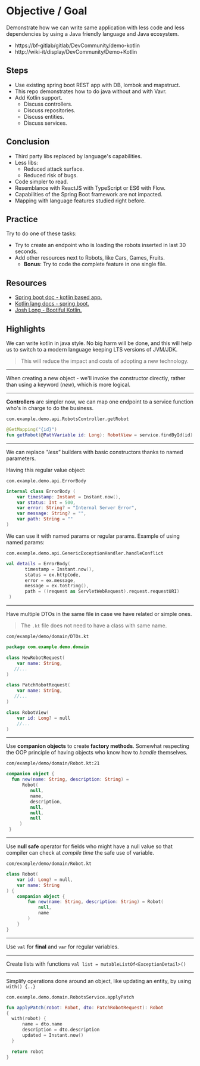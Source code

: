 # Objective / Goal
Demonstrate how we can write same application with less code and less dependencies by using a Java friendly language and Java ecosystem.

- https://bf-gitlab/gitlab/DevCommunity/demo-kotlin
- http://wiki-it/display/DevCommunity/Demo+Kotlin

## Steps
 - Use existing spring boot REST app with DB, lombok and mapstruct.
 - This repo demonstrates how to do java without and with Vavr.
 - Add Kotlin support.
   - Discuss controllers.
   - Discuss repositories.
   - Discuss entities.
   - Discuss services.

## Conclusion
 - Third party libs replaced by language's capabilities.
 - Less libs:
    - Reduced attack surface.
    - Reduced risk of bugs.
 - Code simpler to read.
 - Resemblance with ReactJS with TypeScript or ES6 with Flow.
 - Capabilities of the Spring Boot framework are not impacted.
 - Mapping with language features studied right before. 

## Practice

Try to do one of these tasks:

 - Try to create an endpoint who is loading the robots inserted in last 30 seconds.
 - Add other resources next to Robots, like Cars, Games, Fruits.
   - __Bonus__: Try to code the complete feature in one single file.

## Resources
- [Spring boot doc - kotlin based app.](https://spring.io/guides/tutorials/spring-boot-kotlin/)
- [Kotlin lang docs - spring boot.](https://kotlinlang.org/docs/jvm-spring-boot-restful.html)
- [Josh Long - Bootiful Kotlin.](https://www.youtube.com/watch?v=IGt_T972pKE)

## Highlights

We can write kotlin in java style. No big harm will be done, and this will help us to switch to a modern language keeping LTS versions of JVM/JDK.

> This will reduce the impact and costs of adopting a new technology.

---

When creating a new object - we'll invoke the constructor directly, rather than using a keyword (_new_), which is more logical.

---
__Controllers__ are simpler now, we can map one endpoint to a service function who's in charge to do the business. 

``com.example.demo.api.RobotsController.getRobot``
```kotlin
@GetMapping("{id}")
fun getRobot(@PathVariable id: Long): RobotView = service.findById(id)
```
---
We can replace _"less"_ builders with basic constructors thanks to named parameters.

Having this regular value object:

``com.example.demo.api.ErrorBody``
````kotlin
internal class ErrorBody (
    var timestamp: Instant = Instant.now(),
    var status: Int = 500,
    var error: String? = "Internal Server Error",
    var message: String? = "",
    var path: String = ""
)
````
We can use it with named params or regular params. Example of using named params:

``com.example.demo.api.GenericExceptionHandler.handleConflict``
````kotlin
val details = ErrorBody(
       timestamp = Instant.now(),
       status = ex.httpCode,
       error = ex.message,
       message = ex.toString(),
       path = ((request as ServletWebRequest).request.requestURI)
 )
````
---
Have multiple DTOs in the same file in case we have related or simple ones. 
> The `.kt` file does not need to have a class with same name.

``com/example/demo/domain/DTOs.kt``
````kotlin
package com.example.demo.domain

class NewRobotRequest(
    var name: String,
   //...
)

class PatchRobotRequest(
    var name: String,
   //...
)

class RobotView(
    var id: Long? = null
    //...
)
````
---
Use __companion objects__ to create __factory methods__. Somewhat respecting the OOP principle of having objects who know how to _handle_ themselves.

``com/example/demo/domain/Robot.kt:21``
````kotlin
companion object {
  fun new(name: String, description: String) = 
      Robot(
         null,
         name,
         description,
         null,
         null,
         null
     )
 }
````
---
Use __null safe__ operator for fields who might have a null value so that compiler can check at _compile time_ the safe use of variable.  

``com/example/demo/domain/Robot.kt``

````kotlin
class Robot(
    var id: Long? = null,
    var name: String
) {
    companion object {
        fun new(name: String, description: String) = Robot(
            null,
            name
        )
    }
}
````
--- 
Use ``val`` for __final__ and ``var`` for regular variables.

---
Create lists with functions ``val list = mutableListOf<ExceptionDetail>()``

---

Simplify operations done around an object, like updating an entity, by using ``with() {..}``

``com.example.demo.domain.RobotsService.applyPatch``
````kotlin
fun applyPatch(robot: Robot, dto: PatchRobotRequest): Robot
{
  with(robot) {
      name = dto.name
      description = dto.description
      updated = Instant.now()
  }

  return robot
}
````